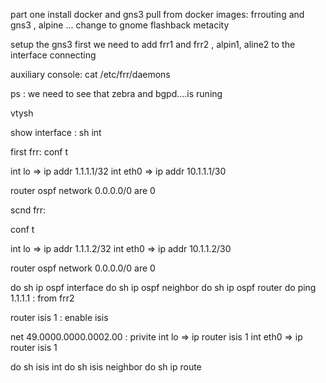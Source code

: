 part one 
install docker and gns3
pull from docker images:
 	frrouting and gns3 , alpine
...
change to gnome flashback metacity

setup the gns3
first we need to add frr1 and frr2 , alpin1, aline2 to the interface
connecting


auxiliary console:
cat /etc/frr/daemons

ps : we need to see that zebra and bgpd....is runing

vtysh

show interface : sh int

first frr:
 conf t

 int lo  => ip addr 1.1.1.1/32
 int eth0 => ip addr 10.1.1.1/30

 router ospf
 network 0.0.0.0/0 are 0

scnd frr:

conf t

 int lo  => ip addr 1.1.1.2/32
 int eth0 => ip addr 10.1.1.2/30

 router ospf
 network 0.0.0.0/0 are 0

 do sh ip ospf interface
 do sh ip ospf neighbor
  do sh ip ospf router 
  do ping 1.1.1.1 : from frr2



  router isis 1 : enable isis

  net 49.0000.0000.0002.00 : privite 
int lo => ip router isis 1 
int eth0 => ip router isis 1

do sh isis int
do sh isis neighbor
do sh ip route





